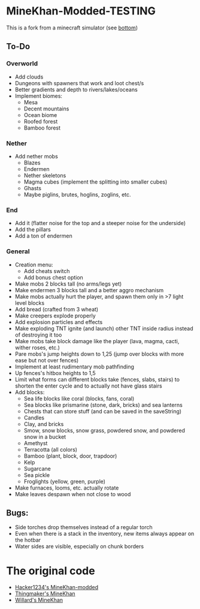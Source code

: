 # MineKhan-Modded-TESTING
This is a fork from a minecraft simulator (see [bottom](https://github.com/roamingBug666/MineKhan-Modded-TESTING/edit/main/README.md#the-original-code))

## To-Do

### **Overworld**
 - Add clouds
 - Dungeons with spawners that work and loot chest/s
 - Better gradients and depth to rivers/lakes/oceans
 - Implement biomes:
   * Mesa
   * Decent mountains
   * Ocean biome
   * Roofed forest
   * Bamboo forest
### **Nether**
 - Add nether mobs
   * Blazes
   * Endermen
   * Nether skeletons
   * Magma cubes (implement the splitting into smaller cubes)
   * Ghasts
   * Maybe piglins, brutes, hoglins, zoglins, etc.

### **End**
 - Add it (flatter noise for the top and a steeper noise for the underside)
 - Add the pillars
 - Add a ton of endermen

### **General**
 - Creation menu:
   * Add cheats switch
   * Add bonus chest option
 - Make mobs 2 blocks tall (no arms/legs yet)
 - Make endermen 3 blocks tall and a better aggro mechanism
 - Make mobs actually hurt the player, and spawn them only in >7 light level blocks
 - Add bread (crafted from 3 wheat)
 - Make creepers explode properly
 - Add explosion particles and effects
 - Make exploding TNT ignite (and launch) other TNT inside radius instead of destroying it too
 - Make mobs take block damage like the player (lava, magma, cacti, wither roses, etc.)
 - Pare mobs's jump heights down to 1,25 (jump over blocks with more ease but not over fences)
 - Implement at least rudimentary mob pathfinding
 - Up fences's hitbox heights to 1,5
 - Limit what forms can different blocks take (fences, slabs, stairs) to shorten the enter cycle and to actually not have glass stairs
 - Add blocks:
   * Sea life blocks like coral (blocks, fans, coral)
   * Sea blocks like prismarine (stone, dark, bricks) and sea lanterns
   * Chests that can store stuff (and can be saved in the saveString)
   * Candles
   * Clay, and bricks
   * Smow, snow blocks, snow grass, powdered snow, and powdered snow in a bucket
   * Amethyst
   * Terracotta (all colors)
   * Bamboo (plant, block, door, trapdoor)
   * Kelp
   * Sugarcane
   * Sea pickle
   * Froglights (yellow, green, purple)
 - Make furnaces, looms, etc. actually rotate
 - Make leaves despawn when not close to wood
## Bugs:
 - Side torches drop themselves instead of a regular torch
 - Even when there is a stack in the inventory, new items always appear on the hotbar
 - Water sides are visible, especially on chunk borders
# The original code
 - [Hacker1234's MineKhan-modded](https://github.com/Hacker1254/MineKhan-Modded)
 - [Thingmaker's MineKhan](https://minekhan--thingmaker.repl.co/)
 - [Willard's MineKhan](https://willard.fun/minekhan/)
